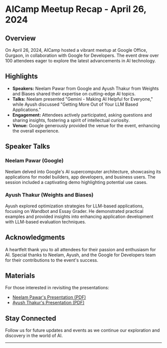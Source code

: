 # AICamp Meetup Recap - April 26, 2024

## Overview
On April 26, 2024, AICamp hosted a vibrant meetup at Google Office, Gurgaon, in collaboration with Google for Developers. The event drew over 100 attendees eager to explore the latest advancements in AI technology.

## Highlights
- **Speakers:** Neelam Pawar from Google and Ayush Thakur from Weights and Biases shared their expertise on cutting-edge AI topics.
- **Talks:** Neelam presented "Gemini - Making AI Helpful for Everyone," while Ayush discussed "Getting More Out of Your LLM Based Applications."
- **Engagement:** Attendees actively participated, asking questions and sharing insights, fostering a spirit of intellectual curiosity.
- **Venue:** Google generously provided the venue for the event, enhancing the overall experience.

## Speaker Talks
### Neelam Pawar (Google)
Neelam delved into Google's AI supercomputer architecture, showcasing its applications for model builders, app developers, and business users. The session included a captivating demo highlighting potential use cases.

### Ayush Thakur (Weights and Biases)
Ayush explored optimization strategies for LLM-based applications, focusing on Wandbot and Essay Grader. He demonstrated practical examples and provided insights into enhancing application development with LLM-based evaluation techniques.

## Acknowledgments
A heartfelt thank you to all attendees for their passion and enthusiasm for AI. Special thanks to Neelam, Ayush, and the Google for Developers team for their contributions to the event's success.

## Materials
For those interested in revisiting the presentations:
- [Neelam Pawar's Presentation (PDF)](neelam_pawar_presentation.pdf)
- [Ayush Thakur's Presentation (PDF)](ayush_thakur_presentation.pdf)

## Stay Connected
Follow us for future updates and events as we continue our exploration and discovery in the world of AI.

---
